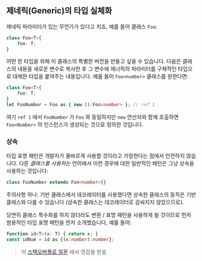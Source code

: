 ## 제네릭(Generic)의 타입 실체화

제네릭 파라미터가 있는 무언가가 있다고 치죠, 예를 들어 클래스 `Foo`:

```ts
class Foo<T>{
	foo: T;
}
```

어떤 한 타입을 위해 이 클래스의 특별한 버전을 만들고 싶을 수 있습니다. 다음은 클래스의 내용을 새로운 변수로 복사한 후 그 변수에 제너릭의 파라미터를 구체적인 타입으로 대체한 타입을 붙여주는 내용입니다. 예를 들어 `Foo<number>` 클래스를 원한다면:

```ts
class Foo<T>{
	foo: T;
}
let FooNumber = Foo as { new ():Foo<number> }; // ref 1
```
여기 `ref 1` 에서 `FooNumber` 가 `Foo` 와 동일하지만 `new` 연산자와 함께 호출하면 `Foo<Number>` 의 인스턴스가 생성되는 것으로 정의한 것입니다.

### 상속
타입 표명 패턴은 개발자가 올바르게 사용할 것이라고 가정한다는 점에서 안전하지 않습니다. 다른 *클래스를 사용하는* 언어에서 이런 경우에 대한 일반적인 패턴은 그냥 상속을 사용하는 것입니다:

```ts
class FooNumber extends Foo<number>{}
```

주의사항 하나: 기반 클래스에서 데코레이터를 사용했다면 상속한 클래스의 동작은 기반 클래스와 다를 수 있습니다 (상속한 클래스는 데코레이터로 감싸지지 않았으므로).

당연히 클래스 특수화를 하지 않더라도 변환 / 표명 패턴을 사용하게 될 것이므로 먼저 범용적인 타입 표명 패턴을 먼저 소개했습니다, 예를 들어:

```ts
function id<T>(x: T) { return x; }
const idNum = id as {(x:number):number};
```

> 이 [스택오버플로 질문](http://stackoverflow.com/a/34864705/390330) 에서 영감을 받음
